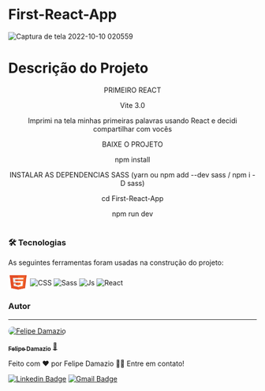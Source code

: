 # First-React-App


![Captura de tela 2022-10-10 020559](https://user-images.githubusercontent.com/71530559/194801946-053f69d3-bea9-4884-8e47-ad83584fd350.jpg)



# Descrição do Projeto
<p align="center">PRIMEIRO REACT</p>
<p align="center"> Vite 3.0 </p>
<p align="center"> Imprimi na tela minhas primeiras palavras usando React e decidi compartilhar com vocês </p>

<p align="center">BAIXE O PROJETO</p>
<p align="center"> npm install </p>
<p align="center"> INSTALAR AS DEPENDENCIAS SASS (yarn ou npm add --dev sass / npm i -D sass) </p>
<p align="center"> cd First-React-App </p>
<p align="center"> npm run dev </p>







<h1 align="center">
<!-- <h1> -->

</h1>

### 🛠 Tecnologias
As seguintes ferramentas foram usadas na construção do projeto:
<br>
<br>
 <img align="center" alt="HTML" height="30" width="40" src="https://raw.githubusercontent.com/devicons/devicon/master/icons/html5/html5-original.svg">
  <img align="center" alt="CSS" height="30" width="40" src="https://cdn.jsdelivr.net/gh/devicons/devicon/icons/css3/css3-original.svg">
  <img align="center" alt="Sass" height="40" width="40" src="https://cdn.jsdelivr.net/gh/devicons/devicon/icons/sass/sass-original.svg">
  <img align="center" alt="Js" height="30" width="40" src="https://cdn.jsdelivr.net/gh/devicons/devicon/icons/javascript/javascript-original.svg">
  <img align="center" alt="React" height="40" width="40" src="https://cdn.jsdelivr.net/gh/devicons/devicon/icons/react/react-original.svg">


### Autor
---

<a href="https://www.linkedin.com/in/felipe-damazio/">
 <img  style="border-radius:50px;" src="https://media-exp1.licdn.com/dms/image/C4D03AQFVFuMXM17RQA/profile-displayphoto-shrink_200_200/0/1661115634710?e=1668643200&amp;v=beta&amp;t=oVGvzVbCU38zyc9EwQQE_8Wgd68dHaekDJmH8KrT5TY" height="200" alt="Felipe Damazio" id="ember5457" class="ember-view profile-photo-edit__preview"  width="200">
  

 <sub><b>Felipe Damazio</b></sub></a> <a href="https://www.linkedin.com/in/felipe-damazio" target= "_blank" title="">🚀</a>


Feito com ❤️ por Felipe Damazio 👋🏽 Entre em contato!

[![Linkedin Badge](https://img.shields.io/badge/-Felipe-blue?style=flat-square&logo=Linkedin&logoColor=white&link=https://www.linkedin.com/in/felipe-damazio/)](https://www.linkedin.com/in/felipe-damazio/) 
[![Gmail Badge](https://img.shields.io/badge/-lipjb@hotmail.com-c14438?style=flat-square&logo=Gmail&logoColor=white&link=mailto:lipjb@hotmail.com)](mailto:lipjb@hotmail.com)





